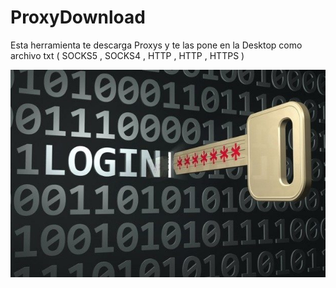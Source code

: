 # ProxyDownload
Esta herramienta te descarga Proxys  y te las pone en la Desktop como archivo txt  ( SOCKS5 , SOCKS4 , HTTP , HTTP , HTTPS ) 

![Screenshot](foto1.png)
